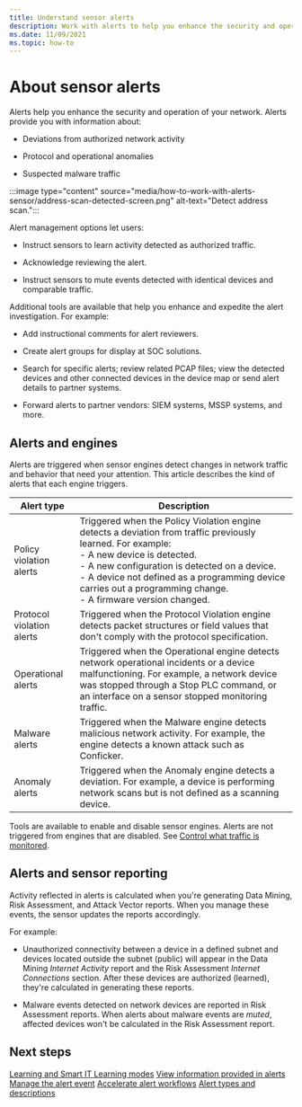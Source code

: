 ```yaml
---
title: Understand sensor alerts
description: Work with alerts to help you enhance the security and operation of your network.
ms.date: 11/09/2021
ms.topic: how-to
---
```


# About sensor alerts

Alerts help you enhance the security and operation of your network. Alerts provide you with information about:

- Deviations from authorized network activity

- Protocol and operational anomalies

- Suspected malware traffic

:::image type="content" source="media/how-to-work-with-alerts-sensor/address-scan-detected-screen.png" alt-text="Detect address scan.":::

Alert management options let users:

- Instruct sensors to learn activity detected as authorized traffic.

- Acknowledge reviewing the alert.

- Instruct sensors to mute events detected with identical devices and comparable traffic.

Additional tools are available that help you enhance and expedite the alert investigation. For example:

  - Add instructional comments for alert reviewers.

  - Create alert groups for display at SOC solutions. 

  - Search for specific alerts; review related PCAP files; view the detected devices and other connected devices in the device map or send alert details to partner systems.

  - Forward alerts to partner vendors: SIEM systems, MSSP systems, and more.

## Alerts and engines

Alerts are triggered when sensor engines detect changes in network traffic and behavior that need your attention. This article describes the kind of alerts that each engine triggers.

| Alert type | Description |
|-|-|
| Policy violation alerts | Triggered when the Policy Violation engine detects a deviation from traffic previously learned. For example: <br /> - A new device is detected.  <br /> - A new configuration is detected on a device. <br /> - A device not defined as a programming device carries out a programming change. <br /> - A firmware version changed. |
| Protocol violation alerts | Triggered when the Protocol Violation engine detects packet structures or field values that don't comply with the protocol specification. | 
| Operational alerts | Triggered when the Operational engine detects network operational incidents or a device malfunctioning. For example, a network device was stopped through a Stop PLC command, or an interface on a sensor stopped monitoring traffic. |
| Malware alerts | Triggered when the Malware engine detects malicious network activity. For example, the engine detects a known attack such as Conficker. |
| Anomaly alerts | Triggered when the Anomaly engine detects a deviation. For example, a device is performing network scans but is not defined as a scanning device. |

Tools are available to enable and disable sensor engines. Alerts are not triggered from engines that are disabled. See [Control what traffic is monitored](how-to-control-what-traffic-is-monitored.md).

## Alerts and sensor reporting

Activity reflected in alerts is calculated when you're generating Data Mining, Risk Assessment, and Attack Vector reports. When you manage these events, the sensor updates the reports accordingly.

For example:

  - Unauthorized connectivity between a device in a defined subnet and devices located outside the subnet (public) will appear in the Data Mining *Internet Activity* report and the Risk Assessment *Internet Connections* section. After these devices are authorized (learned), they're calculated in generating these reports.

  - Malware events detected on network devices are reported in Risk Assessment reports. When alerts about malware events are *muted*, affected devices won't be calculated in the Risk Assessment report.

## Next steps

[Learning and Smart IT Learning modes](how-to-control-what-traffic-is-monitored.md#learning-and-smart-it-learning-modes)
[View information provided in alerts](how-to-view-information-provided-in-alerts.md)
[Manage the alert event](how-to-manage-the-alert-event.md)
[Accelerate alert workflows](how-to-accelerate-alert-incident-response.md)
[Alert types and descriptions](alert-engine-messages.md)
